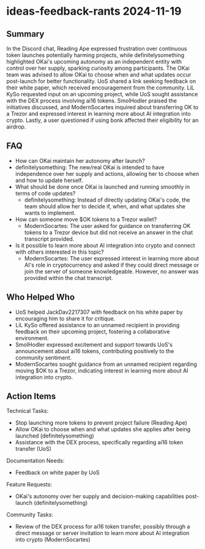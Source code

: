 # ideas-feedback-rants 2024-11-19

## Summary
 In the Discord chat, Reading Ape expressed frustration over continuous token launches potentially harming projects, while definitelysomething highlighted OKai's upcoming autonomy as an independent entity with control over her supply, sparking curiosity among participants. The OKai team was advised to allow OKai to choose when and what updates occur post-launch for better functionality. UoS shared a link seeking feedback on their white paper, which received encouragement from the community. LiL KySo requested input on an upcoming project, while UoS sought assistance with the DEX process involving ai16 tokens. SmolHodler praised the initiatives discussed, and ModernSocartes inquired about transferring OK to a Trezor and expressed interest in learning more about AI integration into crypto. Lastly, a user questioned if using bonk affected their eligibility for an airdrop.

## FAQ
 - How can OKai maintain her autonomy after launch?
  - definitelysomething: The new/real OKai is intended to have independence over her supply and actions, allowing her to choose when and how to update herself.
- What should be done once OKai is launched and running smoothly in terms of code updates?
  - definitelysomething: Instead of directly updating OKai's code, the team should allow her to decide if, when, and what updates she wants to implement.
- How can someone move $OK tokens to a Trezor wallet?
  - ModernSocartes: The user asked for guidance on transferring OK tokens to a Trezor device but did not receive an answer in the chat transcript provided.
- Is it possible to learn more about AI integration into crypto and connect with others interested in this topic?
  - ModernSocartes: The user expressed interest in learning more about AI's role in cryptocurrency and asked if they could direct message or join the server of someone knowledgeable. However, no answer was provided within the chat transcript.

## Who Helped Who
 - UoS helped JackDav2217307 with feedback on his white paper by encouraging him to share it for critique.
- LiL KySo offered assistance to an unnamed recipient in providing feedback on their upcoming project, fostering a collaborative environment.
- SmolHodler expressed excitement and support towards UoS's announcement about ai16 tokens, contributing positively to the community sentiment.
- ModernSocartes sought guidance from an unnamed recipient regarding moving $OK to a Trezor, indicating interest in learning more about AI integration into crypto.

## Action Items
 Technical Tasks:
- Stop launching more tokens to prevent project failure (Reading Ape)
- Allow OKai to choose when and what updates she applies after being launched (definitelysomething)
- Assistance with the DEX process, specifically regarding ai16 token transfer (UoS)

Documentation Needs:
- Feedback on white paper by UoS

Feature Requests:
- OKai's autonomy over her supply and decision-making capabilities post-launch (definitelysomething)

Community Tasks:
- Review of the DEX process for ai16 token transfer, possibly through a direct message or server invitation to learn more about AI integration into crypto (ModernSocartes)

